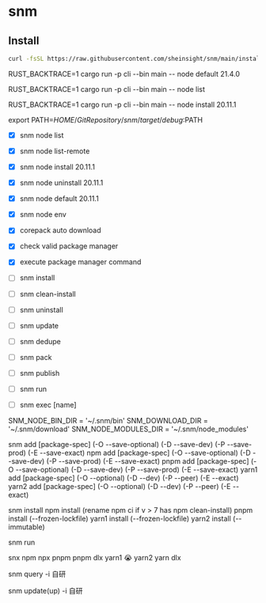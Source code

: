 # snm



## Install

```bash
curl -fsSL https://raw.githubusercontent.com/sheinsight/snm/main/install.sh | bash
```


RUST_BACKTRACE=1 cargo run -p cli --bin main -- node default 21.4.0

RUST_BACKTRACE=1 cargo run -p cli --bin main -- node list

RUST_BACKTRACE=1 cargo run -p cli --bin main -- node install 20.11.1

export PATH=$HOME/GitRepository/snm/target/debug:$PATH 


- [x] snm node list
- [x] snm node list-remote
- [x] snm node install 20.11.1
- [x] snm node uninstall 20.11.1
- [x] snm node default 20.11.1
- [x] snm node env


- [x] corepack auto download
- [x] check valid package manager
- [x] execute package manager command


- [ ] snm install
- [ ] snm clean-install
- [ ] snm uninstall 
- [ ] snm update
- [ ] snm dedupe
- [ ] snm pack
- [ ] snm publish
- [ ] snm run
- [ ] snm exec [name]


SNM_NODE_BIN_DIR = '~/.snm/bin'
SNM_DOWNLOAD_DIR = '~/.snm/download'
SNM_NODE_MODULES_DIR = '~/.snm/node_modules'





snm     add     [package-spec]      (-O --save-optional)    (-D --save-dev)     (-P --save-prod)    (-E --save-exact)
npm     add     [package-spec]      (-O --save-optional)    (-D --save-dev)     (-P --save-prod)    (-E --save-exact)
pnpm    add     [package-spec]      (-O --save-optional)    (-D --save-dev)     (-P --save-prod)    (-E --save-exact)
yarn1   add     [package-spec]      (-O --optional)         (-D --dev)          (-P --peer)         (-E --exact)
yarn2   add     [package-spec]      (-O --optional)         (-D --dev)          (-P --peer)         (-E --exact) 


snm     install
npm     install     (rename npm ci if v > 7 has npm clean-install)
pnpm    install     (--frozen-lockfile)
yarn1   install     (--frozen-lockfile)
yarn2   install     (--immutable)

snm     run

snx
npm     npx
pnpm    pnpm dlx
yarn1   😭
yarn2   yarn dlx




snm     query -i 自研


snm     update(up)  -i  自研
